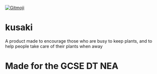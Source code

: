 <a href="https://gitmoji.dev" target="_blank">
  <img src="https://img.shields.io/badge/gitmoji-%20😜%20😍-FFDD67.svg?style=flat-square" alt="Gitmoji">
</a>

# kusaki
A product made to encourage those who are busy to keep plants, and to help people take care of their plants when away
# Made for the GCSE DT NEA
